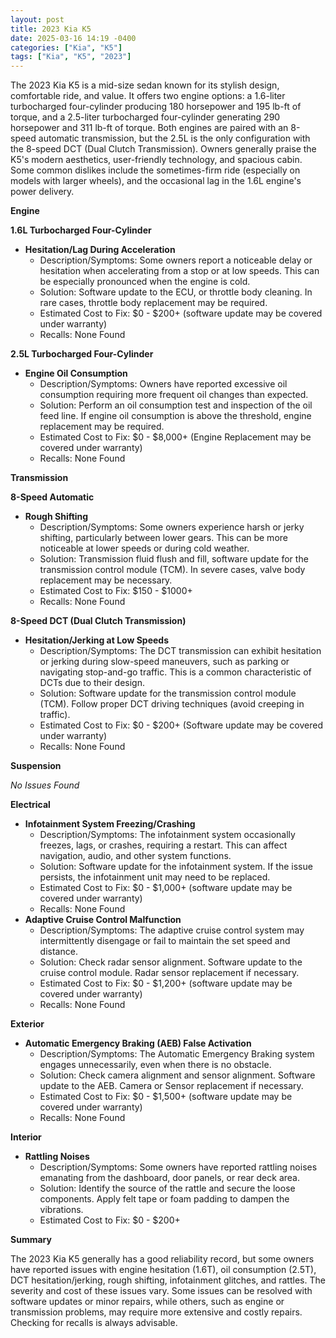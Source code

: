 ```yaml
---
layout: post
title: 2023 Kia K5
date: 2025-03-16 14:19 -0400
categories: ["Kia", "K5"]
tags: ["Kia", "K5", "2023"]
---
```

The 2023 Kia K5 is a mid-size sedan known for its stylish design, comfortable ride, and value. It offers two engine options: a 1.6-liter turbocharged four-cylinder producing 180 horsepower and 195 lb-ft of torque, and a 2.5-liter turbocharged four-cylinder generating 290 horsepower and 311 lb-ft of torque. Both engines are paired with an 8-speed automatic transmission, but the 2.5L is the only configuration with the 8-speed DCT (Dual Clutch Transmission). Owners generally praise the K5's modern aesthetics, user-friendly technology, and spacious cabin. Some common dislikes include the sometimes-firm ride (especially on models with larger wheels), and the occasional lag in the 1.6L engine's power delivery.

**Engine**

**1.6L Turbocharged Four-Cylinder**

*   **Hesitation/Lag During Acceleration**
    *   Description/Symptoms: Some owners report a noticeable delay or hesitation when accelerating from a stop or at low speeds. This can be especially pronounced when the engine is cold.
    *   Solution: Software update to the ECU, or throttle body cleaning. In rare cases, throttle body replacement may be required.
    *   Estimated Cost to Fix: $0 - $200+ (software update may be covered under warranty)
    *   Recalls: None Found

**2.5L Turbocharged Four-Cylinder**

*   **Engine Oil Consumption**
    *   Description/Symptoms: Owners have reported excessive oil consumption requiring more frequent oil changes than expected.
    *   Solution: Perform an oil consumption test and inspection of the oil feed line. If engine oil consumption is above the threshold, engine replacement may be required.
    *   Estimated Cost to Fix: $0 - $8,000+ (Engine Replacement may be covered under warranty)
    *   Recalls: None Found

**Transmission**

**8-Speed Automatic**

*   **Rough Shifting**
    *   Description/Symptoms: Some owners experience harsh or jerky shifting, particularly between lower gears. This can be more noticeable at lower speeds or during cold weather.
    *   Solution: Transmission fluid flush and fill, software update for the transmission control module (TCM). In severe cases, valve body replacement may be necessary.
    *   Estimated Cost to Fix: $150 - $1000+
    *   Recalls: None Found

**8-Speed DCT (Dual Clutch Transmission)**

*   **Hesitation/Jerking at Low Speeds**
    * Description/Symptoms: The DCT transmission can exhibit hesitation or jerking during slow-speed maneuvers, such as parking or navigating stop-and-go traffic. This is a common characteristic of DCTs due to their design.
    * Solution: Software update for the transmission control module (TCM). Follow proper DCT driving techniques (avoid creeping in traffic).
    * Estimated Cost to Fix: $0 - $200+ (Software update may be covered under warranty)
    * Recalls: None Found

**Suspension**

*No Issues Found*

**Electrical**

*   **Infotainment System Freezing/Crashing**
    *   Description/Symptoms: The infotainment system occasionally freezes, lags, or crashes, requiring a restart. This can affect navigation, audio, and other system functions.
    *   Solution: Software update for the infotainment system. If the issue persists, the infotainment unit may need to be replaced.
    *   Estimated Cost to Fix: $0 - $1,000+ (software update may be covered under warranty)
    *   Recalls: None Found
*   **Adaptive Cruise Control Malfunction**
    *   Description/Symptoms: The adaptive cruise control system may intermittently disengage or fail to maintain the set speed and distance.
    *   Solution: Check radar sensor alignment. Software update to the cruise control module. Radar sensor replacement if necessary.
    *   Estimated Cost to Fix: $0 - $1,200+ (software update may be covered under warranty)
    *   Recalls: None Found

**Exterior**

*   **Automatic Emergency Braking (AEB) False Activation**
    *   Description/Symptoms: The Automatic Emergency Braking system engages unnecessarily, even when there is no obstacle.
    *   Solution: Check camera alignment and sensor alignment. Software update to the AEB. Camera or Sensor replacement if necessary.
    *   Estimated Cost to Fix: $0 - $1,500+ (software update may be covered under warranty)
    *   Recalls: None Found

**Interior**

*   **Rattling Noises**
    *   Description/Symptoms: Some owners have reported rattling noises emanating from the dashboard, door panels, or rear deck area.
    *   Solution: Identify the source of the rattle and secure the loose components. Apply felt tape or foam padding to dampen the vibrations.
    *   Estimated Cost to Fix: $0 - $200+

**Summary**

The 2023 Kia K5 generally has a good reliability record, but some owners have reported issues with engine hesitation (1.6T), oil consumption (2.5T), DCT hesitation/jerking, rough shifting, infotainment glitches, and rattles. The severity and cost of these issues vary. Some issues can be resolved with software updates or minor repairs, while others, such as engine or transmission problems, may require more extensive and costly repairs. Checking for recalls is always advisable.

